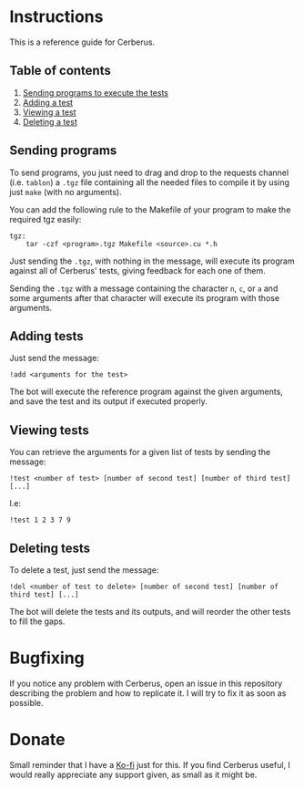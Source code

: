 # Instructions

This is a reference guide for Cerberus.

## Table of contents
 1. [Sending programs to execute the tests](#sending)
 2. [Adding a test](#adding)
 3. [Viewing a test](#viewing)
 4. [Deleting a test](#deleting)

## Sending programs <a name=sending></a>

To send programs, you just need to drag and drop to the requests channel (i.e. `tablon`) a `.tgz` file containing all the needed files to compile it by using just `make` (with no arguments).

You can add the following rule to the Makefile of your program to make the required tgz easily:
```
tgz:
	tar -czf <program>.tgz Makefile <source>.cu *.h
```

Just sending the `.tgz`, with nothing in the message, will execute its program against all of Cerberus' tests, giving feedback for each one of them.

Sending the `.tgz` with a message containing the character `n`, `c`, or `a` and some arguments after that character will execute its program with those arguments.

## Adding tests <a name=adding></a>

Just send the message:
```
!add <arguments for the test>
```

The bot will execute the reference program against the given arguments, and save the test and its output if executed properly.

## Viewing tests <a name=viewing></a>

You can retrieve the arguments for a given list of tests by sending the message:

```
!test <number of test> [number of second test] [number of third test] [...]
```

I.e:
```
!test 1 2 3 7 9
```

## Deleting tests <a name=deleting></a>

To delete a test, just send the message:

```
!del <number of test to delete> [number of second test] [number of third test] [...]
```

The bot will delete the tests and its outputs, and will reorder the other tests to fill the gaps.

# Bugfixing

If you notice any problem with Cerberus, open an issue in this repository describing the problem and how to replicate it. I will try to fix it as soon as possible.

# Donate

Small reminder that I have a [Ko-fi](https://ko-fi.com/0xb01u) just for this. If you find Cerberus useful, I would really appreciate any support given, as small as it might be.
